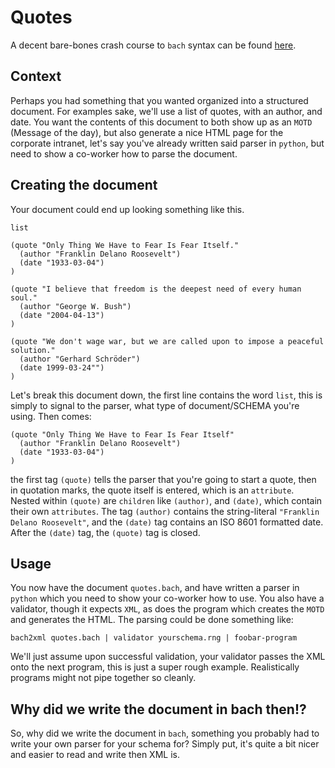 # Quotes

A decent bare-bones crash course to `bach` syntax can be found
[here](https://github.com/tawesoft/bach).

## Context

Perhaps you had something that you wanted organized into a structured document.
For examples sake, we'll use a list of quotes, with an author, and date. You
want the contents of this document to both show up as an `MOTD` (Message of the
day), but also generate a nice HTML page for the corporate intranet, let's say
you've already written said parser in `python`, but need to show a co-worker
how to parse the document.

## Creating the document

Your document could end up looking something like this.

```
list

(quote "Only Thing We Have to Fear Is Fear Itself."
  (author "Franklin Delano Roosevelt")
  (date "1933-03-04")
)

(quote "I believe that freedom is the deepest need of every human soul."
  (author "George W. Bush")
  (date "2004-04-13")
)

(quote "We don't wage war, but we are called upon to impose a peaceful solution."
  (author "Gerhard Schröder")
  (date 1999-03-24"")
)
```

Let's break this document down, the first line contains the word `list`, this is
simply to signal to the parser, what type of document/SCHEMA you're using. Then
comes:

```
(quote "Only Thing We Have to Fear Is Fear Itself"
  (author "Franklin Delano Roosevelt")
  (date "1933-03-04")
)
```

the first tag `(quote)` tells the parser that you're going to start a quote,
then in quotation marks, the quote itself is entered, which is an `attribute`.
Nested within `(quote)` are `children` like `(author)`, and `(date)`, which
contain their own `attributes`. The tag `(author)` contains the string-literal `"Franklin Delano Roosevelt"`, and the `(date)` tag contains an ISO 8601
formatted date. After the `(date)` tag, the `(quote)` tag is closed.

## Usage

You now have the document `quotes.bach`, and have written a parser in `python`
which you need to show your co-worker how to use. You also have a validator,
though it expects `XML`, as does the program which creates the `MOTD` and
generates the HTML. The parsing could be done something like:

``bach2xml quotes.bach | validator yourschema.rng | foobar-program``

We'll just assume upon successful validation, your validator passes the XML onto
the next program, this is just a super rough example. Realistically programs
might not pipe together so cleanly.

## Why did we write the document in bach then!?

So, why did we write the document in `bach`, something you probably had to write
your own parser for your schema for? Simply put, it's quite a bit nicer and
easier to read and write then XML is.
